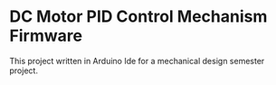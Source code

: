 # DC Motor PID Control Mechanism Firmware
This project written in Arduino Ide for a mechanical design semester project.
